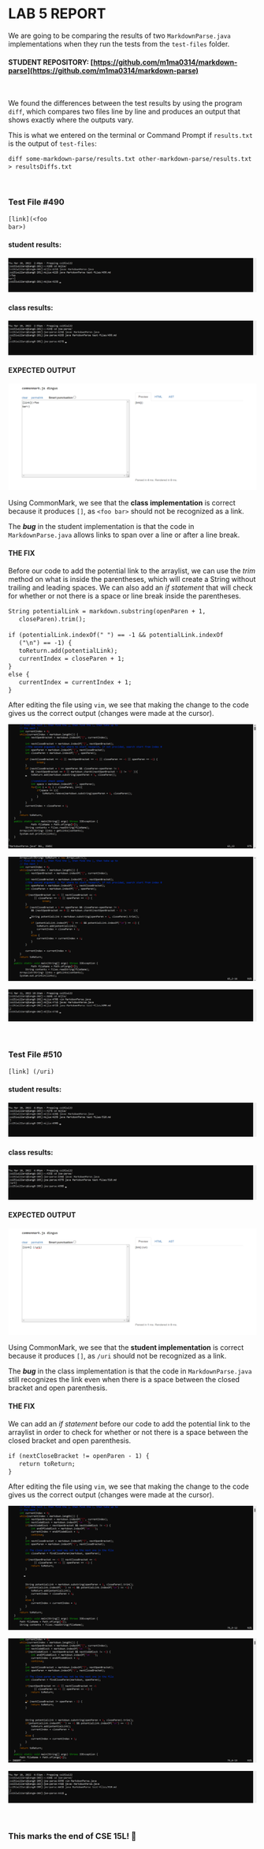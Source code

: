 # **LAB 5 REPORT**


We are going to be comparing the results of two `MarkdownParse.java` implementations when they run the tests from the `test-files` folder.

#### **STUDENT REPOSITORY:** [https://github.com/m1ma0314/markdown-parse](https://github.com/m1ma0314/markdown-parse)

<br/>

We found the differences between the test results by using the program `diff`, which compares two files line by line and produces an output that shows exactly where the outputs vary.

This is what we entered on the terminal or Command Prompt if `results.txt` is the output of `test-files`:
```
diff some-markdown-parse/results.txt other-markdown-parse/results.txt > resultsDiffs.txt
```
<br/>

### **Test File #490**
```
[link](<foo
bar>)
```
#### **student results:** 
![image](Screenshot2022-03-10144940.png)

#### **class results:** 
![image](Screenshot2022-03-10145629.png)

#### **EXPECTED OUTPUT** 
![image](Screenshot2022-03-10160011.png)

Using CommonMark, we see that the **class implementation** is correct because it produces `[]`, as `<foo
bar>` should not be recognized as a link. 

The ***bug*** in the student implementation is that the code in `MarkdownParse.java` allows links to span over a line or after a line break. 

#### **THE FIX** 
Before our code to add the potential link to the arraylist, we can use the *trim* method on what is inside the parentheses, which will create a String without trailing and leading spaces. We can also add an *if statement* that will check for whether or not there is a space or line break inside the parentheses.
```
String potentialLink = markdown.substring(openParen + 1, 
   closeParen).trim();

if (potentialLink.indexOf(" ") == -1 && potentialLink.indexOf
   ("\n") == -1) {
   toReturn.add(potentialLink);
   currentIndex = closeParen + 1;
}
else {
   currentIndex = currentIndex + 1;
}
```

After editing the file using `vim`, we see that making the change to the code gives us the correct output (changes were made at the cursor).

![image](Screenshot2022-03-11094843.png)

![image](Screenshot2022-03-11101503.png)

![image](Screenshot2022-03-11101641.png)

<br/>

### **Test File #510**
```
[link] (/uri)
```

#### **student results:** 
![image](Screenshot2022-03-10160354.png)

#### **class results:** 
![image](Screenshot2022-03-10160617.png)

#### **EXPECTED OUTPUT** 
![image](Screenshot2022-03-10160512.png)

Using CommonMark, we see that the **student implementation** is correct because it produces `[]`, as `/uri` should not be recognized as a link. 

The ***bug*** in the class implementation is that the code in `MarkdownParse.java` still recognizes the link even when there is a space between the closed bracket and open parenthesis.

#### **THE FIX** 
We can add an *if statement* before our code to add the potential link to the arraylist in order to check for whether or not there is a space between the closed bracket and open parenthesis.
```
if (nextCloseBracket != openParen - 1) {
   return toReturn; 
}
```

After editing the file using `vim`, we see that making the change to the code gives us the correct output (changes were made at the cursor).

![image](Screenshot2022-03-10165556.png)

![image](Screenshot2022-03-11094742.png)

![image](Screenshot2022-03-10165741.png)

<br/>

### This marks the end of CSE 15L! 🎉